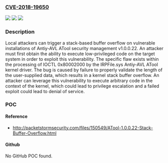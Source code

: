 ### [CVE-2018-19650](https://cve.mitre.org/cgi-bin/cvename.cgi?name=CVE-2018-19650)
![](https://img.shields.io/static/v1?label=Product&message=n%2Fa&color=blue)
![](https://img.shields.io/static/v1?label=Version&message=n%2Fa&color=blue)
![](https://img.shields.io/static/v1?label=Vulnerability&message=n%2Fa&color=brighgreen)

### Description

Local attackers can trigger a stack-based buffer overflow on vulnerable installations of Antiy-AVL ATool security management v1.0.0.22. An attacker must first obtain the ability to execute low-privileged code on the target system in order to exploit this vulnerability. The specific flaw exists within the processing of IOCTL 0x80002000 by the IRPFile.sys Antiy-AVL ATool kernel driver. The bug is caused by failure to properly validate the length of the user-supplied data, which results in a kernel stack buffer overflow. An attacker can leverage this vulnerability to execute arbitrary code in the context of the kernel, which could lead to privilege escalation and a failed exploit could lead to denial of service.

### POC

#### Reference
- http://packetstormsecurity.com/files/150549/ATool-1.0.0.22-Stack-Buffer-Overflow.html

#### Github
No GitHub POC found.

